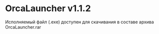 # OrcaLauncher v1.1.2
Исполняемый файл (.exe) доступен для скачивания в составе архива OrcaLauncher.rar
